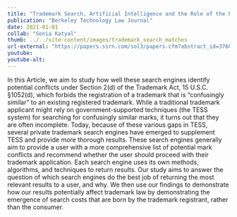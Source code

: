 ```yaml
---
title: "Trademark Search, Artificial Intelligence and the Role of the Private Sector"
publication: "Berkeley Technology Law Journal"
date: 2021-01-01
collab: "Sonia Katyal"
thumb: ../../site-content/images/trademark_search_matches
url-external: "https://papers.ssrn.com/sol3/papers.cfm?abstract_id=3760112"
youtube: 
youtube-alt: 
---
```


In this Article, we aim to study how well these search engines identify potential conflicts under Section 2(d) of the Trademark Act, 15 U.S.C. §1052(d),  which forbids the registration of a trademark that is “confusingly similar” to an existing registered trademark. While a traditional trademark applicant might rely on government-supported techniques (the TESS system) for searching for confusingly similar marks, it turns out that they are often incomplete. Today, because of these various gaps in TESS, several private trademark search engines have emerged to supplement TESS and provide more thorough results. These search engines generally aim to provide a user with a more comprehensive list of potential mark conflicts and recommend whether the user should proceed with their trademark application. Each search engine uses its own methods, algorithms, and techniques to return results. Our study aims to answer the question of which search engines do the best job of returning the most relevant results to a user, and why. We then use our findings to demonstrate how our results potentially affect trademark law by demonstrating the emergence of search costs that are born by the trademark registrant, rather than the consumer.
